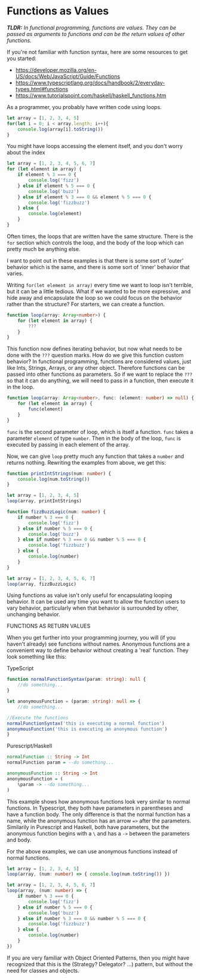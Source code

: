 # Functions as Values

***TLDR:*** *In functional programming, functions are values. They can be passed as arguments to functions and can be the return values of other functions.*

If you're not familiar with function syntax, here are some resources to get you started:
 - https://developer.mozilla.org/en-US/docs/Web/JavaScript/Guide/Functions
 - https://www.typescriptlang.org/docs/handbook/2/everyday-types.html#functions
 - https://www.tutorialspoint.com/haskell/haskell_functions.htm

As a programmer, you probably have written code using loops. 

```typescript
let array = [1, 2, 3, 4, 5]
for(let i = 0; i < array.length; i++){
    console.log(array[i].toString())
}
```

You might have loops accessing the element itself, and you don't worry about the index
```typescript
let array = [1, 2, 3, 4, 5, 6, 7]
for (let element in array) {
    if element % 3 === 0 {
        console.log('fizz')
    } else if element % 5 === 0 {
        console.log('buzz')
    } else if element % 3 === 0 && element % 5 === 0 {
        console.log('fizzbuzz')
    } else {
        console.log(element)
    }
}
```

Often times, the loops that are written have the same structure. There is the `for` section which controls the loop, and the body of the loop which can pretty much be anything else.

I want to point out in these examples is that there is some sort of 'outer' behavior which is the same, and there is some sort of 'inner' behavior that varies. 

Writing `for(let element in array)` every time we want to loop isn't terrible, but it can be a little tedious. What if we wanted to be more expressive, and hide away and encapsulate the loop so we could focus on the behavior rather than the structure? For starters, we can create a function.

```typescript
function loop(array: Array<number>) {
    for (let element in array) {
        ???
    }
}
```

This function now defines iterating behavior, but now what needs to be done with the `???` question marks. How do we give this function custom behavior? In functional programming, functions are considered values, just like Ints, Strings, Arrays, or any other object. Therefore functions can be passed into other functions as parameters. So if we want to replace the `???` so that it can do anything, we will need to pass in a function, then execute it in the loop.

```typescript
function loop(array: Array<number>, func: (element: number) => null) {
    for (let element in array) {
        func(element)
    }
}
```

`func` is the second parameter of loop, which is itself a function. `func` takes a parameter `element` of type `number`. Then in the body of the loop, `func` is executed by passing in each element of the array.

Now, we can give `loop` pretty much any function that takes a `number` and returns nothing. Rewriting the examples from above, we get this:
```typescript
function printIntStrings(num: number) {
    console.log(num.toString())
}

let array = [1, 2, 3, 4, 5]
loop(array, printIntStrings)
```

```typescript
function fizzBuzzLogic(num: number) {
    if number % 3 === 0 {
        console.log('fizz')
    } else if number % 5 === 0 {
        console.log('buzz')
    } else if number % 3 === 0 && number % 5 === 0 {
        console.log('fizzbuzz')
    } else {
        console.log(number)
    }
}

let array = [1, 2, 3, 4, 5, 6, 7]
loop(array, fizzBuzzLogic)
```

Using functions as value isn't only useful for encapsulating looping behavior. It can be used any time you want to allow the function users to vary behavior, particularly when that behavior is surrounded by other, unchanging behavior.

FUNCTIONS AS RETURN VALUES

When you get further into your programming journey, you will (if you haven't already) see functions without names. Anonymous functions are a convenient way to define behavior without creating a 'real' function. They look something like this:

TypeScript
```typescript
function normalFunctionSyntax(param: string): null {
    //do something...
}

let anonymousFunction = (param: string): null => {
    //do something...

//Execute the functions
normalFunctionSyntax('this is executing a normal function')
anonymousFunction('this is executing an anonymous function')
}
```

Purescript/Haskell
```haskell
normalFunction :: String -> Int
normalFunction param = --do something...

anonymousFunction :: String -> Int
anonymousFunction = (
    \param -> --do something...
)
```

This example shows how anonymous functions look very similar to normal functions. In Typescript, they both have parameters in parentheses and have a function body. The only difference is that the normal function has a name, while the anonymous function has an arrow `=>` after the parameters. Similarily in Purescript and Haskell, both have parameters, but the anonymous function begins with a `\` and has a `->` between the parameters and body.

For the above examples, we can use anonymous functions instead of normal functions.

```typescript
let array = [1, 2, 3, 4, 5]
loop(array, (num: number) => { console.log(num.toString()) })
```

```typescript
let array = [1, 2, 3, 4, 5, 6, 7]
loop(array, (num: number) => {
    if number % 3 === 0 {
        console.log('fizz')
    } else if number % 5 === 0 {
        console.log('buzz')
    } else if number % 3 === 0 && number % 5 === 0 {
        console.log('fizzbuzz')
    } else {
        console.log(number)
    }
})
```

If you are very familiar with Object Oriented Patterns, then you might have recognized that this is the (Strategy? Delegator? ...) pattern, but without the need for classes and objects.